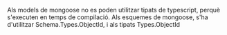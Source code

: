 Als models de mongoose no es poden utilitzar tipats de typescript, perquè s'executen en temps de compilació.
Als esquemes de mongoose, s'ha d'utilitzar Schema.Types.ObjectId, i als tipats Types.ObjectId
